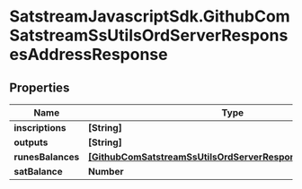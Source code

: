 # SatstreamJavascriptSdk.GithubComSatstreamSsUtilsOrdServerResponsesAddressResponse

## Properties
Name | Type | Description | Notes
------------ | ------------- | ------------- | -------------
**inscriptions** | **[String]** |  | [optional] 
**outputs** | **[String]** |  | [optional] 
**runesBalances** | [**[GithubComSatstreamSsUtilsOrdServerResponsesRunesBalance]**](GithubComSatstreamSsUtilsOrdServerResponsesRunesBalance.md) |  | [optional] 
**satBalance** | **Number** |  | [optional] 
